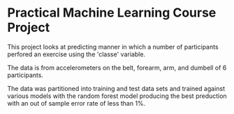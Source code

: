 # Practical Machine Learning Course Project

This project looks at predicting manner in which a number of participants perfored an exercise using the 'classe' variable.

The data is from accelerometers on the belt, forearm, arm, and dumbell of 6 participants.

The data was partitioned into training and test data sets and trained against various models with the random forest model producing the best preduction with an out of sample error rate of less than 1%.